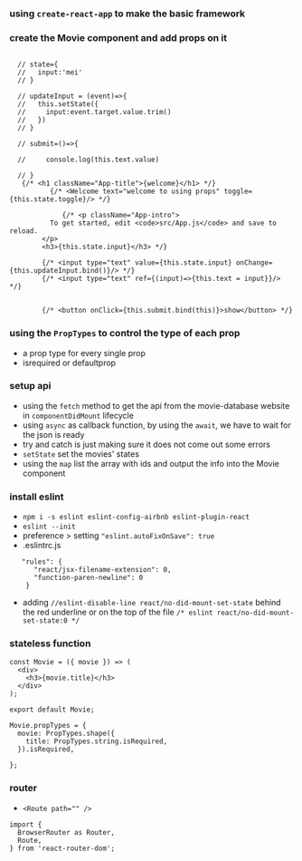 ### using `create-react-app` to make the basic framework
### create the Movie component and add props on it
```

  // state={
  //   input:'mei'
  // }

  // updateInput = (event)=>{
  //   this.setState({
  //     input:event.target.value.trim()
  //   })
  // }

  // submit=()=>{

  //     console.log(this.text.value)

  // }
   {/* <h1 className="App-title">{welcome}</h1> */}
          {/* <Welcome text="welcome to using props" toggle={this.state.toggle}/> */}

             {/* <p className="App-intro">
          To get started, edit <code>src/App.js</code> and save to reload.
        </p>
        <h3>{this.state.input}</h3> */}

        {/* <input type="text" value={this.state.input} onChange={this.updateInput.bind()}/> */}
        {/* <input type="text" ref={(input)=>{this.text = input}}/> */}


        {/* <button onClick={this.submit.bind(this)}>show</button> */}
```
### using the `PropTypes` to control the type of each prop
* a prop type for every single prop
* isrequired or defaultprop
### setup api
* using the `fetch` method to get the api from the movie-database website in `componentDidMount` lifecycle
* using `async` as callback function, by using the `await`, we have to wait for the json is ready
* try and catch is just making sure it does not come out some errors
* `setState` set the movies' states
* using the `map` list the array with ids and output the info into the Movie component

### install eslint
* `npm i -s eslint eslint-config-airbnb eslint-plugin-react`
* `eslint --init` 
* preference > setting `"eslint.autoFixOnSave": true`
* .eslintrc.js 
```
   "rules": {
      "react/jsx-filename-extension": 0,
      "function-paren-newline": 0
    }
```
* adding `//eslint-disable-line react/no-did-mount-set-state` behind the red underline or on the top of the file `/* eslint react/no-did-mount-set-state:0 */`

### stateless function
```
const Movie = ({ movie }) => (
  <div>
    <h3>{movie.title}</h3>
  </div>
);

export default Movie;

Movie.propTypes = {
  movie: PropTypes.shape({
    title: PropTypes.string.isRequired,
  }).isRequired,

};
```
### router 
* `<Route path="" />`
```
import {
  BrowserRouter as Router,
  Route,
} from 'react-router-dom';

```

